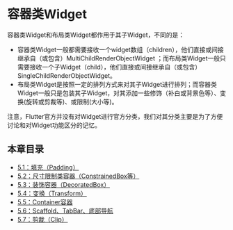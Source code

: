 # 容器类Widget

容器类Widget和布局类Widget都作用于其子Widget，不同的是：

- 容器类Widget一般都需要接收一个widget数组（children），他们直接或间接继承自（或包含）MultiChildRenderObjectWidget ；而布局类Widget一般只需要接收一个子Widget（child），他们直接或间接继承自（或包含）SingleChildRenderObjectWidget。
- 布局类Widget是按照一定的排列方式来对其子Widget进行排列；而容器类Widget一般只是包装其子Widget，对其添加一些修饰（补白或背景色等）、变换(旋转或剪裁等)、或限制(大小等)。

注意，Flutter官方并没有对Widget进行官方分类，我们对其分类主要是为了方便讨论和对Widget功能区分的记忆。

## 本章目录

* [5.1：填充（Padding）](padding.md)
* [5.2：尺寸限制类容器（ConstrainedBox等）](constrainedbox_and_sizebox.md)
* [5.3：装饰容器（DecoratedBox）](decoratedbox.md)      
* [5.4：变换（Transform）](transform.md) 
* [5.5：Container容器](container.md) 
* [5.6：Scaffold、TabBar、底部导航](material_scaffold.md) 
* [5.7：剪裁（Clip）](clip.md) 

